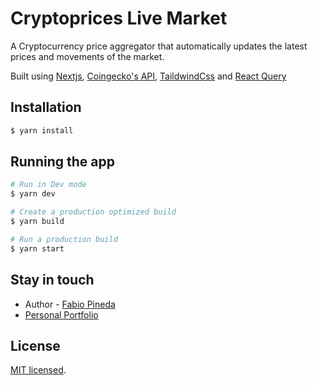 # Cryptoprices Live Market

A Cryptocurrency price aggregator that automatically updates the latest prices and movements of the market.

 Built using [Nextjs](https://github.com/vercel/next.js), [Coingecko's API](https://github.com/coingecko), [TaildwindCss](https://github.com/tailwindlabs/tailwindcss) and [React Query](https://github.com/tannerlinsley/react-query)


## Installation

```bash
$ yarn install
```

## Running the app

```bash
# Run in Dev mode
$ yarn dev

# Create a production optimized build
$ yarn build

# Run a production build
$ yarn start
```

## Stay in touch

- Author - [Fabio Pineda](https://github.com/Fabioepb)
- [Personal Portfolio](https://fabiopineda.ml)

## License

[MIT licensed](LICENSE).
